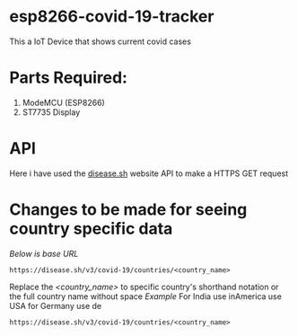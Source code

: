 # esp8266-covid-19-tracker
This a IoT Device that shows current covid cases

Parts Required:
================
1. ModeMCU (ESP8266)
2. ST7735 Display

# API
Here i have used the [disease.sh](https://disease.sh/) website API to make a HTTPS GET request

# Changes to be made for seeing country specific data
*Below is base URL*
```
https://disease.sh/v3/covid-19/countries/<country_name>
```
Replace the *<country_name>* to specific country's shorthand notation or the full country name without space
*Example*
For India use inAmerica use USA for Germany use de
```
https://disease.sh/v3/covid-19/countries/<country_name>
```
